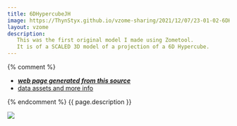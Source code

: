 ```yaml
---
title: 6DHypercubeJH
image: https://ThynStyx.github.io/vzome-sharing/2021/12/07/23-01-02-6DHypercubeJH/6DHypercubeJH.png
layout: vzome
description:
   This was the first original model I made using Zometool. 
   It is of a SCALED 3D model of a projection of a 6D Hypercube.
---
```


{% comment %}
 - [***web page generated from this source***][post]
 - [data assets and more info][github]

[post]: <https://ThynStyx.github.io/vzome-sharing/2021/12/07/6DHypercubeJH-23-01-02.html>
[github]: <https://github.com/ThynStyx/vzome-sharing/tree/main/2021/12/07/23-01-02-6DHypercubeJH/>
{% endcomment %}
{{ page.description }}

<vzome-viewer style="width: 100%; height: 65vh;"
       src="https://ThynStyx.github.io/vzome-sharing/2021/12/07/23-01-02-6DHypercubeJH/6DHypercubeJH.vZome" >
  <img src="https://ThynStyx.github.io/vzome-sharing/2021/12/07/23-01-02-6DHypercubeJH/6DHypercubeJH.png" />
</vzome-viewer>
